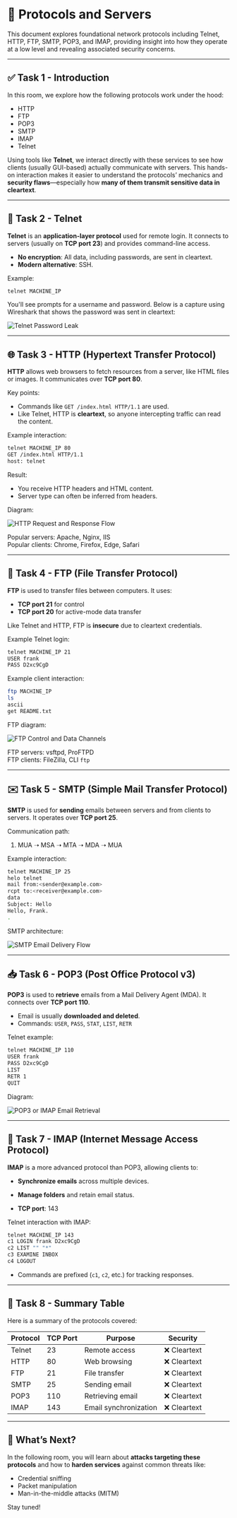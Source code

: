 # 📡 Protocols and Servers

This document explores foundational network protocols including Telnet, HTTP, FTP, SMTP, POP3, and IMAP, providing insight into how they operate at a low level and revealing associated security concerns.

---

## ✅ Task 1 - Introduction

In this room, we explore how the following protocols work under the hood:

- HTTP
- FTP
- POP3
- SMTP
- IMAP
- Telnet

Using tools like **Telnet**, we interact directly with these services to see how clients (usually GUI-based) actually communicate with servers. This hands-on interaction makes it easier to understand the protocols’ mechanics and **security flaws**—especially how **many of them transmit sensitive data in cleartext**.

---

## 🔐 Task 2 - Telnet

**Telnet** is an **application-layer protocol** used for remote login. It connects to servers (usually on **TCP port 23**) and provides command-line access.

- **No encryption**: All data, including passwords, are sent in cleartext.
- **Modern alternative**: SSH.

Example:

```bash
telnet MACHINE_IP
```

You'll see prompts for a username and password. Below is a capture using Wireshark that shows the password was sent in cleartext:

![Telnet Password Leak](https://github.com/user-attachments/assets/8585c3c1-8981-4833-9435-92beb2e0a528)

---

## 🌐 Task 3 - HTTP (Hypertext Transfer Protocol)

**HTTP** allows web browsers to fetch resources from a server, like HTML files or images. It communicates over **TCP port 80**.

Key points:

- Commands like `GET /index.html HTTP/1.1` are used.
- Like Telnet, HTTP is **cleartext**, so anyone intercepting traffic can read the content.

Example interaction:

```bash
telnet MACHINE_IP 80
GET /index.html HTTP/1.1
host: telnet
```

Result:

- You receive HTTP headers and HTML content.
- Server type can often be inferred from headers.

Diagram:

![HTTP Request and Response Flow](https://github.com/user-attachments/assets/a3a7659c-19d3-49c0-9590-b66f47e18ad6)

Popular servers: Apache, Nginx, IIS  
Popular clients: Chrome, Firefox, Edge, Safari

---

## 📁 Task 4 - FTP (File Transfer Protocol)

**FTP** is used to transfer files between computers. It uses:

- **TCP port 21** for control
- **TCP port 20** for active-mode data transfer

Like Telnet and HTTP, FTP is **insecure** due to cleartext credentials.

Example Telnet login:

```bash
telnet MACHINE_IP 21
USER frank
PASS D2xc9CgD
```

Example client interaction:

```bash
ftp MACHINE_IP
ls
ascii
get README.txt
```

FTP diagram:

![FTP Control and Data Channels](https://github.com/user-attachments/assets/a36372ce-785e-4d06-859e-056dba0b8ba2)

FTP servers: vsftpd, ProFTPD  
FTP clients: FileZilla, CLI `ftp`

---

## ✉️ Task 5 - SMTP (Simple Mail Transfer Protocol)

**SMTP** is used for **sending** emails between servers and from clients to servers. It operates over **TCP port 25**.

Communication path:

1. MUA ➝ MSA ➝ MTA ➝ MDA ➝ MUA

Example interaction:

```bash
telnet MACHINE_IP 25
helo telnet
mail from:<sender@example.com>
rcpt to:<receiver@example.com>
data
Subject: Hello
Hello, Frank.
.
```

SMTP architecture:

![SMTP Email Delivery Flow](https://github.com/user-attachments/assets/7701954a-80bf-4eb1-9229-b599a32a798b)

---

## 📥 Task 6 - POP3 (Post Office Protocol v3)

**POP3** is used to **retrieve** emails from a Mail Delivery Agent (MDA). It connects over **TCP port 110**.

- Email is usually **downloaded and deleted**.
- Commands: `USER`, `PASS`, `STAT`, `LIST`, `RETR`

Telnet example:

```bash
telnet MACHINE_IP 110
USER frank
PASS D2xc9CgD
LIST
RETR 1
QUIT
```

Diagram:

![POP3 or IMAP Email Retrieval](https://github.com/user-attachments/assets/223743ba-ba2b-4517-9894-09692b3ba09e)

---

## 🔄 Task 7 - IMAP (Internet Message Access Protocol)

**IMAP** is a more advanced protocol than POP3, allowing clients to:

- **Synchronize emails** across multiple devices.
- **Manage folders** and retain email status.

- **TCP port**: 143

Telnet interaction with IMAP:

```bash
telnet MACHINE_IP 143
c1 LOGIN frank D2xc9CgD
c2 LIST "" "*"
c3 EXAMINE INBOX
c4 LOGOUT
```

- Commands are prefixed (`c1`, `c2`, etc.) for tracking responses.

---

## 🧾 Task 8 - Summary Table

Here is a summary of the protocols covered:

| Protocol | TCP Port | Purpose               | Security   |
|----------|----------|------------------------|------------|
| Telnet   | 23       | Remote access          | ❌ Cleartext |
| HTTP     | 80       | Web browsing           | ❌ Cleartext |
| FTP      | 21       | File transfer          | ❌ Cleartext |
| SMTP     | 25       | Sending email          | ❌ Cleartext |
| POP3     | 110      | Retrieving email       | ❌ Cleartext |
| IMAP     | 143      | Email synchronization  | ❌ Cleartext |

---

## 🚀 What’s Next?

In the following room, you will learn about **attacks targeting these protocols** and how to **harden services** against common threats like:

- Credential sniffing
- Packet manipulation
- Man-in-the-middle attacks (MITM)

Stay tuned!
